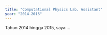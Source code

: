 ```yaml
---
title: "Computational Physics Lab. Assistant"
year: "2014-2015"
---
```

Tahun 2014 hingga 2015, saya ...
